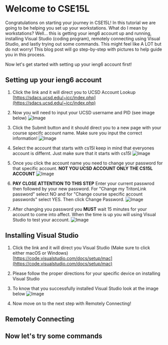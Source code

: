 # Welcome to CSE15L

Congratulations on starting your journey in CSE15L! In this tutorial we are going to be helping you set up your workstations. What do I mean by workstations? Well… this is getting your ieng6 account up and running, installing Visual Studio (coding program), remotely connecting using Visual Studio, and lastly trying out some commands. This might feel like A LOT but do not worry! This blog post will go step-by-step with pictures to help guide you in this process. 

Now let's get started with setting up your ieng6 account first!

## Setting up your ieng6 account

1. Click the link and it will direct you to UCSD Account Lookup
[https://sdacs.ucsd.edu/~icc/index.php](https://sdacs.ucsd.edu/~icc/index.php)

2. Now you will need to input your UCSD username and PID (see image below)
![Image]()

3. Click the Submit button and it should direct you to a new page with your course specifc account name. Make sure you input the correct information!
![Image]()

4. Select the account that starts with cs15l keep in mind that everyones account is differnt. Just make sure that it starts with cs15l
![Image]()

5. Once you click the account name you need to change your password for that specific account. **NOT YOU UCSD ACCOUNT ONLY THE CS15L ACCOUNT**
![Image]()

6. **PAY CLOSE ATTENTION TO THIS STEP** Enter your current passwrod then followed by your new password. For "Change my TritonLink password" select NO and for "Change course specific account passwords" select YES. Then click Change Password.
![Image]()

7. After changing you password you **MUST** wait 15 minutes for your account to come into affect. When the time is up you will using Visual Studio to test your account.
![Image]()


## Installing Visual Studio
1. Click the link and it will direct you Visual Studio (Make sure to click either macOS or Windows)
[https://code.visualstudio.com/docs/setup/mac](https://code.visualstudio.com/docs/setup/mac)

2. Please follow the proper directions for your specific device on installing Visual Studio

3. To know that you successfully installed Visual Studio look at the image below
![Image]()

4. Now move on to the next step with Remotely Connecting!


## Remotely Connecting



## Now let's try some commands



